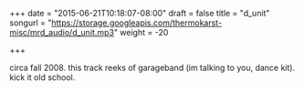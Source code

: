 +++
date = "2015-06-21T10:18:07-08:00"
draft = false
title = "d_unit"
songurl = "https://storage.googleapis.com/thermokarst-misc/mrd_audio/d_unit.mp3"
weight = -20

+++

circa fall 2008. this track reeks of garageband (im talking to you, dance kit).
kick it old school.
